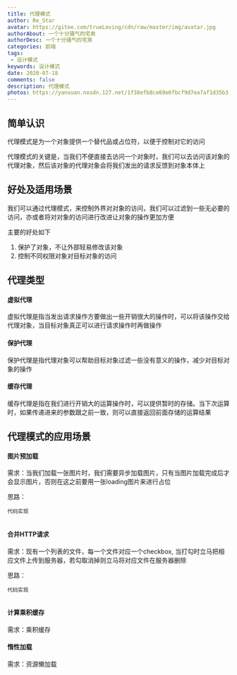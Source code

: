 ```yaml
---
title: 代理模式
author: Re_Star
avatar: https://gitee.com/trueLoving/cdn/raw/master/img/avatar.jpg
authorAbout: 一个十分骚气的宅男
authorDesc: 一个十分骚气的宅男
categories: 前端
tags:
 - 设计模式
keywords: 设计模式
date: 2020-07-18
comments: false
description: 代理模式
photos: https://yanxuan.nosdn.127.net/1f38efb8ce69e6fbcf9d7ea7af1d35b3.jpg
---
```


## 简单认识

代理模式是为一个对象提供一个替代品或占位符，以便于控制对它的访问

代理模式的关键是，当我们不便直接去访问一个对象时，我们可以去访问该对象的代理对象，然后该对象的代理对象会将我们发出的请求反馈到对象本体上

## 好处及适用场景

我们可以通过代理模式，来控制外界对对象的访问，我们可以过滤到一些无必要的访问，亦或者将对对象的访问进行改进让对象的操作更加方便

主要的好处如下
1. 保护了对象，不让外部轻易修改该对象
2. 控制不同权限对象对目标对象的访问

## 代理类型

#### 虚拟代理

虚拟代理是指当发出请求操作方要做出一些开销很大的操作时，可以将该操作交给代理对象，当目标对象真正可以进行请求操作时再做操作

#### 保护代理

保护代理是指代理对象可以帮助目标对象过滤一些没有意义的操作，减少对目标对象的操作

#### 缓存代理

缓存代理是指在我们进行开销大的运算操作时，可以提供暂时的存储。当下次运算时，如果传递进来的参数跟之前一致，则可以直接返回前面存储的运算结果

## 代理模式的应用场景

#### 图片预加载

需求：当我们加载一张图片时，我们需要异步加载图片，只有当图片加载完成后才会显示图片，否则在这之前要用一张loading图片来进行占位

思路：

 `代码实现`

``` js

```

#### 合并HTTP请求

需求：现有一个列表的文件，每一个文件对应一个checkbox, 当打勾时立马把相应文件上传到服务器，若勾取消掉则立马将对应文件在服务器删除

思路：

 `代码实现`

``` js

```

#### 计算乘积缓存

需求：乘积缓存

#### 惰性加载

需求：资源懒加载

